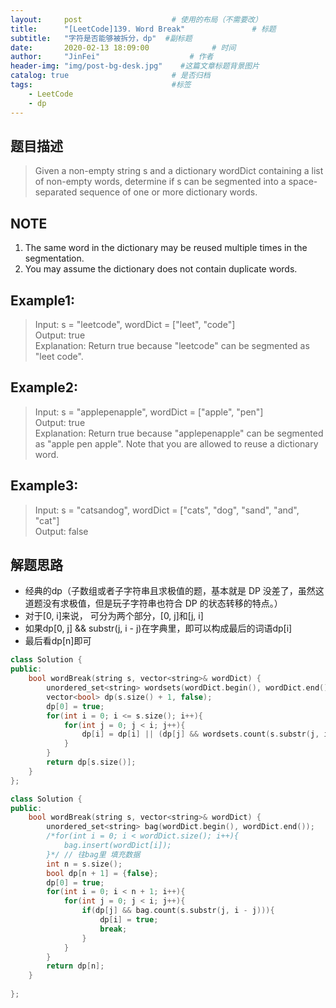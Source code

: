 ```yaml
---
layout:     post                    # 使用的布局（不需要改） 
title:      "[LeetCode]139. Word Break"               # 标题  
subtitle:   "字符是否能够被拆分，dp"  #副标题 
date:       2020-02-13 18:09:00              # 时间 
author:     "JinFei"                    # 作者 
header-img: "img/post-bg-desk.jpg"    #这篇文章标题背景图片 
catalog: true                       # 是否归档 
tags:                               #标签     
    - LeetCode 
    - dp
---
```


## 题目描述
> Given a non-empty string s and a dictionary wordDict containing a list of non-empty words, determine if s can be segmented into a space-separated sequence of one or more dictionary words.

## NOTE
1. The same word in the dictionary may be reused multiple times in the segmentation.
2. You may assume the dictionary does not contain duplicate words.

## Example1:
 
> Input: s = "leetcode", wordDict = ["leet", "code"] <br>
Output: true <br>
Explanation: Return true because "leetcode" can be segmented as "leet code".

## Example2:
 
> Input: s = "applepenapple", wordDict = ["apple", "pen"] <br>
Output: true <br>
Explanation: Return true because "applepenapple" can be segmented as "apple pen apple".
             Note that you are allowed to reuse a dictionary word.

## Example3:
 
> Input: s = "catsandog", wordDict = ["cats", "dog", "sand", "and", "cat"] <br>
Output: false

## 解题思路
- 经典的dp（子数组或者子字符串且求极值的题，基本就是 DP 没差了，虽然这道题没有求极值，但是玩子字符串也符合 DP 的状态转移的特点。）
- 对于[0, i]来说， 可分为两个部分，[0, j]和[j, i]
- 如果dp[0, j] && substr(j, i - j)在字典里，即可以构成最后的词语dp[i]
- 最后看dp[n]即可

```C++
class Solution {
public:
    bool wordBreak(string s, vector<string>& wordDict) {
        unordered_set<string> wordsets(wordDict.begin(), wordDict.end());
        vector<bool> dp(s.size() + 1, false);
        dp[0] = true;
        for(int i = 0; i <= s.size(); i++){
            for(int j = 0; j < i; j++){
                dp[i] = dp[i] || (dp[j] && wordsets.count(s.substr(j, i - j)));
            }
        }
        return dp[s.size()];
    }
};
```

```C++
class Solution {
public:
    bool wordBreak(string s, vector<string>& wordDict) {
        unordered_set<string> bag(wordDict.begin(), wordDict.end());    // 还可以这样初始化
        /*for(int i = 0; i < wordDict.size(); i++){
            bag.insert(wordDict[i]);
        }*/ // 往bag里 填充数据
        int n = s.size();
        bool dp[n + 1] = {false};
        dp[0] = true;
        for(int i = 0; i < n + 1; i++){
            for(int j = 0; j < i; j++){
                if(dp[j] && bag.count(s.substr(j, i - j))){
                    dp[i] = true;
                    break;
                }
            }
        }
        return dp[n];
    }
                                          
};
```
